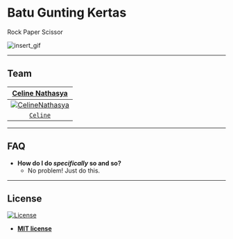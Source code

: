 # Batu Gunting Kertas
Rock Paper Scissor

![insert_gif](insert_gif_here)

---

## Team

| <a href="https://github.com/CelineNathasya" target="_blank">**Celine Nathasya**</a> |
| :---: |
| [![CelineNathasya](https://avatars1.githubusercontent.com/u/39653558?v=3&s=200)](https://github.com/CelineNathasya) |
| <a href="https://github.com/CelineNathasya" target="_blank">`Celine`</a> |

---

## FAQ

- **How do I do *specifically* so and so?**
    - No problem! Just do this.

---

## License

[![License](http://img.shields.io/:license-mit-blue.svg?style=flat-square)](http://badges.mit-license.org)

- **[MIT license](http://opensource.org/licenses/mit-license.php)**
